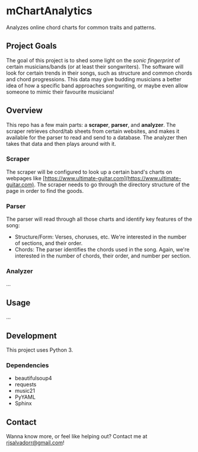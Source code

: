 # mChartAnalytics

Analyzes online chord charts for common traits and patterns.

## Project Goals

The goal of this project is to shed some light on the *sonic fingerprint* of certain musicians/bands (or at least their songwriters). The software will look for certain trends in their songs, such as structure and common chords and chord progressions. This data may give budding musicians a better idea of how a specific band approaches songwriting, or maybe even allow someone to mimic their favourite musicians!

## Overview

This repo has a few main parts: a **scraper**, **parser**, and **analyzer**. The scraper retrieves chord/tab sheets from certain websites, and makes it available for the parser to read and send to a database. The analyzer then takes that data and then plays around with it.

### Scraper

The scraper will be configured to look up a certain band's charts on webpages like [https://www.ultimate-guitar.com](https://www.ultimate-guitar.com). The scraper needs to go through the directory structure of the page in order to find the goods.

### Parser

The parser will read through all those charts and identify key features of the song:

- Structure/Form: Verses, choruses, etc. We're interested in the number of sections, and their order.
- Chords: The parser identifies the chords used in the song. Again, we're interested in the number of chords, their order, and number per section.

### Analyzer

...

## Usage

...

## Development

This project uses Python 3.

### Dependencies

- beautifulsoup4
- requests
- music21
- PyYAML
- Sphinx

## Contact

Wanna know more, or feel like helping out? Contact me at rjsalvadorr@gmail.com!
